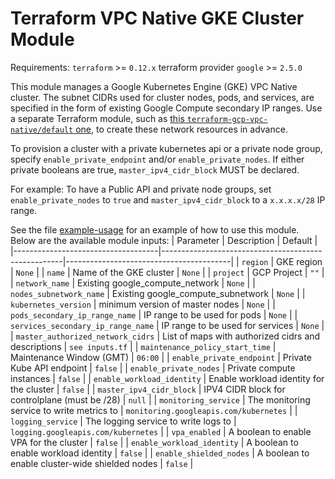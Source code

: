 # Terraform VPC Native GKE Cluster Module

Requirements:
`terraform` >= `0.12.x`
terraform provider `google` >= `2.5.0`

This module manages a Google Kubernetes Engine (GKE) VPC Native cluster. The subnet CIDRs used for cluster nodes, pods, and services, are specified in the form of existing Google Compute secondary IP ranges. Use a separate Terraform module, such as [this `terraform-gcp-vpc-native/default` one](https://github.com/FairwindsOps/terraform-gcp-vpc-native/tree/master/default), to create these network resources in advance.

To provision a cluster with a private kubernetes api or a private node group, specify `enable_private_endpoint` and/or `enable_private_nodes`. If either private booleans are true, `master_ipv4_cidr_block` MUST be declared.

For example: To have a Public API and private node groups, set `enable_private_nodes` to `true` and `master_ipv4_cidr_block` to a `x.x.x.x/28` IP range.

See the file [example-usage](./example-usage) for an example of how to use this module. Below are the available module inputs:
| Parameter                          | Description                                         | Default                                 |
|------------------------------------|-----------------------------------------------------|-----------------------------------------|
| `region`                           | GKE region                                          | `None`                                  |
| `name`                             | Name of the GKE cluster                             | `None`                                  |
| `project`                          | GCP Project                                         | `""`                                    |
| `network_name`                     | Existing google_compute_network                     | `None`                                  |
| `nodes_subnetwork_name`            | Existing google_compute_subnetwork                  | `None`                                  |
| `kubernetes_version`               | minimum version of master nodes                     | `None`                                  |
| `pods_secondary_ip_range_name`     | IP range to be used for pods                        | `None`                                  |
| `services_secondary_ip_range_name` | IP range to be used for services                    | `None`                                  |
| `master_authorized_network_cidrs`  | List of maps with authorized cidrs and descriptions | `see inputs.tf`                         |
| `maintenance_policy_start_time`    | Maintenance Window (GMT)                            | `06:00`                                 |
| `enable_private_endpoint`          | Private Kube API endpoint                           | `false`                                 |
| `enable_private_nodes`             | Private compute instances                           | `false`                                 |
| `enable_workload_identity`         | Enable workload identity for the cluster            | `false`                                 |
| `master_ipv4_cidr_block`           | IPV4 CIDR block for controlplane (must be /28)      | `null`                                  |
| `monitoring_service`               | The monitoring service to write metrics to          | `monitoring.googleapis.com/kubernetes`  |
| `logging_service`                  | The logging service to write logs to                | `logging.googleapis.com/kubernetes`     |
| `vpa_enabled`                      | A boolean to enable VPA for the cluster             | `false`                                 |
| `enable_workload_identity`         | A boolean to enable workload identity               | `false`                                 |
| `enable_shielded_nodes`            | A boolean to enable cluster-wide shielded nodes     | `false`                                 |
